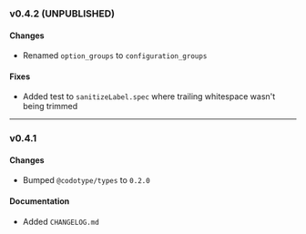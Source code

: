 ### v0.4.2 (UNPUBLISHED)

#### Changes
* Renamed `option_groups` to `configuration_groups`

#### Fixes
* Added test to `sanitizeLabel.spec` where trailing whitespace wasn't being trimmed

---

### v0.4.1

#### Changes
* Bumped `@codotype/types` to `0.2.0`

#### Documentation
* Added `CHANGELOG.md`
